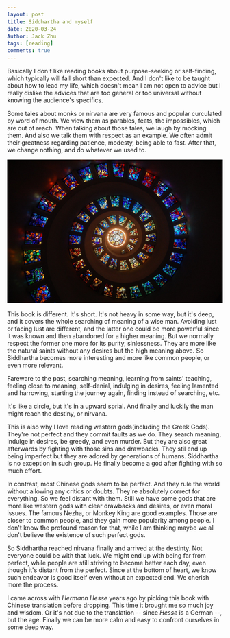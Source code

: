 ```yaml
---
layout: post
title: Siddhartha and myself
date: 2020-03-24
Author: Jack Zhu
tags: [reading]
comments: true
---
```


Basically I don't like reading books about purpose-seeking or self-finding, which typically will fall short than expected. And I don't like to be taught about how to lead my life, which doesn't mean I am not open to advice but I really dislike the advices that are too general or too universal without knowing the audience's specifics.

Some tales about monks or nirvana are very famous and popular curculated by word of mouth. We view them as parables, feats, the impossibles, which are out of reach. When talking about those tales, we laugh by mocking them. And also we talk them with respect as an example. We often admit their greatness regarding patience, modesty, being able to fast. After that, we change nothing, and do whatever we used to.

![spiral](../images/spiral.png)

This book is different. It's short. It's not heavy in some way, but it's deep, and it covers the whole searching of meaning of a wise man. Avoiding lust or facing lust are different, and the latter one could be more powerful since it was known and then abandoned for a higher meaning. But we normally respect the former one more for its purity, sinlessness. They are more like the natural saints without any desires but the high meaning above. So Siddhartha becomes more interesting and more like common people, or even more relevant.

Fareware to the past, searching meaning, learning from saints' teaching, feeling close to meaning, self-denial, indulging in desires, feeling lamented and harrowing, starting the journey again, finding instead of searching, etc.

It's like a circle, but it's in a upward sprial. And finally and luckily the man might reach the destiny, or nirvana.

This is also why I love reading western gods(including the Greek Gods). They're not perfect and they commit faults as we do. They search meaning, indulge in desires, be greedy, and even murder. But they are also great afterwards by fighting with those sins and drawbacks. They stil end up being imperfect but they are adored by generations of humans. Siddhartha is no exception in such group. He finally become a god after fighting with so much effort.

In contrast, most Chinese gods seem to be perfect. And they rule the world without allowing any critics or doubts. They're absolutely correct for everything. So we feel distant with them. Still we have some gods that are more like western gods with clear drawbacks and desires, or even moral issues. The famous Nezha, or Monkey King are good examples. Those are closer to common people, and they gain more popularity among people. I don't know the profound reason for that, while I am thinking maybe we all don't believe the existence of such perfect gods.

So Siddhartha reached nirvana finally and arrived at the destinty. Not everyone could be with that luck. We might end up with being far from perfect, while people are still striving to become better each day, even though it's distant from the perfect. Since at the bottom of heart, we know such endeavor is good itself even without an expected end. We cherish more the process.

I came across with *Hermann Hesse* years ago by picking this book with Chinese translation before dropping. This time it brought me so much joy and wisdom. Or it's not due to the translation -- since *Hesse* is a German --, but the age. Finally we can be more calm and easy to confront ourselves in some deep way.